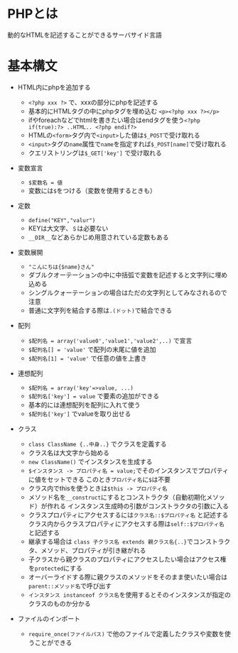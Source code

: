 # PHPとは

動的なHTMLを記述することができるサーバサイド言語

# 基本構文

- HTML内にphpを追加する

  - `<?php xxx ?>` で、xxxの部分にphpを記述する
  - 基本的にHTMLタグの中にphpタグを埋め込む `<p><?php xxx ?></p>`
  - ifやforeachなどでhtmlを書きたい場合はendタグを使う`<?php if(true):?> ..HTML.. <?php endif?>`
  - HTMLの`<form>`タグ内で`<input>`した値は`$_POST`で受け取れる
  - `<input>`タグの`name`属性で`name`を指定すれば`$_POST[name]`で受け取れる
  - クエリストリングは`$_GET['key']` で受け取れる

- 変数宣言

  - `$変数名 = 値`
  - 変数には`$`をつける（変数を使用するときも）
  
- 定数

  - `define("KEY","valur")`
  - KEYは大文字、`＄`は必要ない
  - `__DIR__`などあらかじめ用意されている定数もある
  
- 変数展開

  - `"こんにちは{$name}さん"`
  - ダブルクオーテーションの中に中括弧で変数を記述すると文字列に埋め込める
  - シングルクォーテーションの場合はただの文字列としてみなされるので注意
  - 普通に文字列を結合する際は`.(ドット)`で結合できる
  
- 配列

  - `$配列名 = array('value0','value1','value2',..)` で宣言
  - `$配列名[] = 'value'` で配列の末尾に値を追加
  - `$配列名[1] = 'value'` で任意の値を上書き
  
- 連想配列

  - `$配列名 = array('key'=>value, ...)`
  - `$配列名['key'] = value` で要素の追加ができる
  - 基本的には連想配列を配列に入れて使う
  - `$配列名['key']` でvalueを取り出せる
  
- クラス

  - `class ClassName {..中身..}` でクラスを定義する
  - クラス名は大文字から始める
  - `new ClassName()` でインスタンスを生成する
  - `$インスタンス -> プロパティ名 = value;`でそのインスタンスでプロパティに値をセットできる
    このとき`プロパティ名`に`$`は不要
  - クラス内でthisを使うときは`$this -> プロパティ名`
  - メソッド名を`__construct`にするとコンストラクタ（自動初期化メソッド）が作れる
    インスタンス生成時の引数がコンストラクタの引数に入る
  - クラスプロパティにアクセスするには`クラス名::$プロパティ名` と記述する
    クラス内からクラスプロパティにアクセスする際は`self::$プロパティ名` と記述する
  - 継承する場合は `class 子クラス名 extends 親クラス名{..}`でコンストラクタ、メソッド、プロパティが引き継がれる
  - 子クラスから親クラスのプロパティにアクセスしたい場合はアクセス権を`protected`にする
  - オーバーライドする際に親クラスのメソッドをそのまま使いたい場合は`parent::メソッド名`で呼び出す
  - `インスタンス instanceof クラス名`を使用するとそのインスタンスが指定のクラスのものか分かる
  
- ファイルのインポート

  - `require_once(ファイルパス)` で他のファイルで定義したクラスや変数を使うことができる
  
